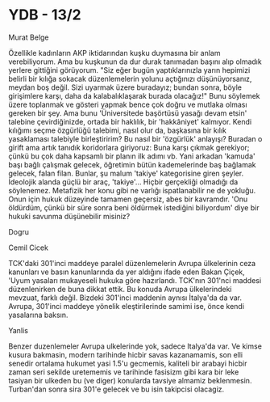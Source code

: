 # YDB - 13/2

Murat Belge

Özellikle kadınların AKP iktidarından kuşku duymasına bir anlam verebiliyorum. Ama bu kuşkunun da dur durak tanımadan başını alıp olmadık yerlere gittiğini görüyorum. "Siz eğer bugün yaptıklarınızla yarın hepimizi belirli bir kılığa sokacak düzenlemelerin yolunu açtığınızı düşünüyorsanız, meydan boş değil. Sizi uyarmak üzere buradayız; bundan sonra, böyle girişimlere karşı, daha da kalabalıklaşarak burada olacağız!" Bunu söylemek üzere toplanmak ve gösteri yapmak bence çok doğru ve mutlaka olması gereken bir şey. Ama bunu 'Üniversitede başörtüsü yasağı devam etsin' talebine çevirdiğinizde, ortada bir haklılık, bir 'hakkâniyet' kalmıyor. Kendi kılığımı seçme özgürlüğü talebimi, nasıl olur da, başkasına bir kılık yasaklaması talebiyle birleştiririm? Bu nasıl bir 'özgürlük' anlayışı? Buradan o girift ama artık tanıdık koridorlara giriyoruz: Buna karşı çıkmak gerekiyor; çünkü bu çok daha kapsamlı bir planın ilk adımı vb. Yani arkadan 'kamuda' başı bağlı çalışmak gelecek, öğretimin bütün kademelerinde baş bağlamak gelecek, falan filan. Bunlar, şu malum 'takiye' kategorisine giren şeyler. İdeolojik alanda güçlü bir araç, 'takiye'... Hiçbir gerçekliği olmadığı da söylenemez. Metafizik her konu gibi ne varlığı ispatlanabilir ne de yokluğu. Onun için hukuk düzeyinde tamamen geçersiz, abes bir kavramdır. 'Onu öldürdüm, çünkü bir süre sonra beni öldürmek istediğini biliyordum' diye bir hukuki savunma düşünebilir misiniz?

Dogru

Cemil Cicek

TCK'daki 301'inci maddeye paralel düzenlemelerin Avrupa ülkelerinin ceza kanunları ve basın kanunlarında da yer aldığını ifade eden Bakan Çiçek, 'Uyum yasaları mukayeseli hukuka göre hazırlandı. TCK'nın 301'nci maddesi düzenlenirken de buna dikkat ettik. Bu konuda Avrupa ülkelerindeki mevzuat, farklı değil. Bizdeki 301'inci maddenin aynısı İtalya'da da var. Avrupa, 301'inci maddeye yönelik eleştirilerinde samimi ise, önce kendi yasalarına baksın.

Yanlis

Benzer duzenlemeler Avrupa ulkelerinde yok, sadece Italya'da var. Ve kimse kusura bakmasin, modern tarihinde hicbir savas kazanamamis, son elli senedir ortalama hukumet yasi 1.5'u gecmemis, kaliteli bir arabayi hicbir zaman seri sekilde uretememis ve tarihinde fasisizm gibi kara bir leke tasiyan bir ulkeden bu (ve diger) konularda tavsiye almamiz beklenmesin. Turban'dan sonra sira 301'e gelecek ve bu isin takipcisi olacagiz.




